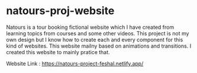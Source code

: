 # natours-proj-website

Natours is a tour booking fictional website which I have created from learning topics from courses and some other videos. This project is not my own design but I know how to create each and every component for this kind of websites.
This website mailny based on animations and transitions. I created this website to mainly pratice that.

Website Link : https://natours-project-feshal.netlify.app/
